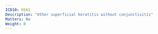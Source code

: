 ```yaml
---
ICD10: H161
Description: "Other superficial keratitis without conjunctivitis"
Matters: No
Weight: 0
---
```

